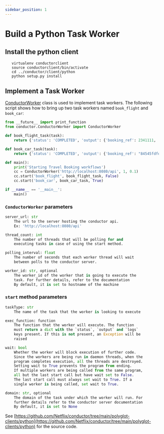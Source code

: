 ```yaml
---
sidebar_position: 1
---
```


# Build a Python Task Worker
## Install the python client
```shell script
   virtualenv conductorclient
   source conductorclient/bin/activate
   cd ../conductor/client/python
   python setup.py install
```

## Implement a Task Worker
[ConductorWorker](https://github.com/Netflix/conductor/blob/main/polyglot-clients/python/conductor/ConductorWorker.py#L36) 
class is used to implement task workers.
The following script shows how to bring up two task workers named `book_flight` and `book_car`:

```python
from __future__ import print_function
from conductor.ConductorWorker import ConductorWorker

def book_flight_task(task):
	return {'status': 'COMPLETED', 'output': {'booking_ref': 2341111, 'airline': 'delta'}, 'logs': ['trying delta', 'skipping aa']}

def book_car_task(task):
	return {'status': 'COMPLETED', 'output': {'booking_ref': "84545fdfd", 'agency': 'hertz'}, 'logs': ['trying hertz']}

def main():
	print('Starting Travel Booking workflows')
	cc = ConductorWorker('http://localhost:8080/api', 1, 0.1)
    cc.start('book_flight', book_flight_task, False)
    cc.start('book_car', book_car_task, True)

if __name__ == '__main__':
    main()
```
### `ConductorWorker` parameters
```python
server_url: str
    The url to the server hosting the conductor api.
    Ex: 'http://localhost:8080/api'

thread_count: int
    The number of threads that will be polling for and
    executing tasks in case of using the start method.

polling_interval: float
    The number of seconds that each worker thread will wait
    between polls to the conductor server.

worker_id: str, optional
    The worker_id of the worker that is going to execute the
    task. For further details, refer to the documentation
    By default, it is set to hostname of the machine
```
### `start` method parameters
```python
taskType: str
    The name of the task that the worker is looking to execute

exec_function: function
    The function that the worker will execute. The function
    must return a dict with the `status`, `output` and `logs`
    keys present. If this is not present, an Exception will be
    raised

wait: bool
    Whether the worker will block execution of further code.
    Since the workers are being run in daemon threads, when the
    program completes execution, all the threads are destroyed.
    Setting wait to True prevents the program from ending.
    If multiple workers are being called from the same program,
    all but the last start call but have wait set to False.
    The last start call must always set wait to True. If a
    single worker is being called, set wait to True.

domain: str, optional
    The domain of the task under which the worker will run. For
    further details refer to the conductor server documentation
    By default, it is set to None
```

See 
[https://github.com/Netflix/conductor/tree/main/polyglot-clients/python](https://github.com/Netflix/conductor/tree/main/polyglot-clients/python)
for the source code.
